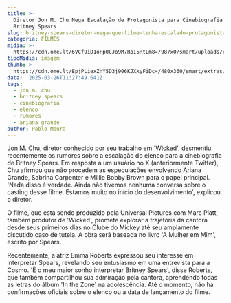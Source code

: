 ```yaml
---
title: >-
  Diretor Jon M. Chu Nega Escalação de Protagonista para Cinebiografia de
  Britney Spears
slug: britney-spears-diretor-nega-que-filme-tenha-escalado-protagonista
categoria: FILMES
midia: >-
  https://cdn.ome.lt/6VCf9iD1oFp0CJo9M7RoI5RtLm8=/987x0/smart/uploads/conteudo/fotos/Design_sem_nome_-_2025-03-25T191843.526.png
tipoMidia: imagem
thumb: >-
  https://cdn.ome.lt/EpjPLiexZnY5D3j906KJXxyFiDc=/480x360/smart/extras/conteudos/Design_sem_nome_-_2025-03-25T191843.526.png
data: '2025-03-26T11:27:49.641Z'
tags:
  - jon m. chu
  - britney spears
  - cinebiografia
  - elenco
  - rumores
  - ariana grande
author: Pablo Moura
---
```


Jon M. Chu, diretor conhecido por seu trabalho em 'Wicked', desmentiu recentemente os rumores sobre a escalação do elenco para a cinebiografia de Britney Spears. Em resposta a um usuário no X (anteriormente Twitter), Chu afirmou que não procedem as especulações envolvendo Ariana Grande, Sabrina Carpenter e Millie Bobby Brown para o papel principal. 'Nada disso é verdade. Ainda não tivemos nenhuma conversa sobre o casting desse filme. Estamos muito no início do desenvolvimento', explicou o diretor.

O filme, que está sendo produzido pela Universal Pictures com Marc Platt, também produtor de 'Wicked', promete explorar a trajetória da cantora desde seus primeiros dias no Clube do Mickey até seu amplamente discutido caso de tutela. A obra será baseada no livro 'A Mulher em Mim', escrito por Spears.

Recentemente, a atriz Emma Roberts expressou seu interesse em interpretar Spears, revelando seu entusiasmo em uma entrevista para a Cosmo. 'É o meu maior sonho interpretar Britney Spears', disse Roberts, que também compartilhou sua admiração pela cantora, aprendendo todas as letras do álbum 'In the Zone' na adolescência. Até o momento, não há confirmações oficiais sobre o elenco ou a data de lançamento do filme.
